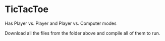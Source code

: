 # TicTacToe
Has Player vs. Player and Player vs. Computer modes

Download all the files from the folder above and compile all of them to run. 
